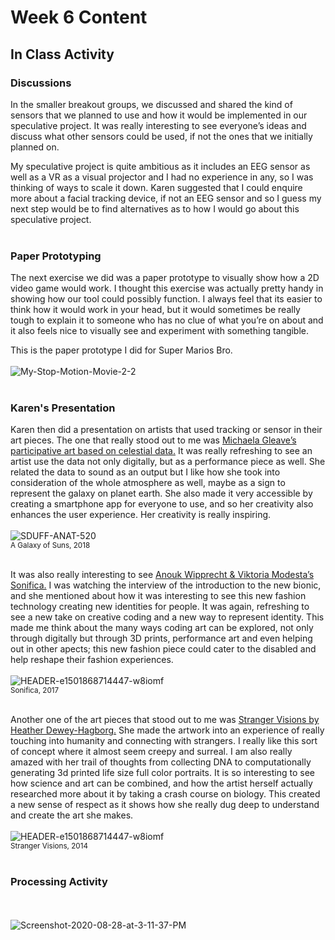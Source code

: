 # Week 6 Content
## In Class Activity

### Discussions

In the smaller breakout groups, we discussed and shared the kind of sensors that we planned to use and how it would be implemented in our speculative project. It was really interesting to see everyone’s ideas and discuss what other sensors could be used, if not the ones that we initially planned on. 

My speculative project is quite ambitious as it includes an EEG sensor as well as a VR as a visual projector and I had no experience in any, so I was thinking of ways to scale it down. Karen suggested that I could enquire more about a facial tracking device, if not an EEG sensor and so I guess my next step would be to find alternatives as to how I would go about this speculative project. 
<br /> <br /> 

### Paper Prototyping

The next exercise we did was a paper prototype to visually show how a 2D video game would work. I thought this exercise was actually pretty handy in showing how our tool could possibly function. I always feel that its easier to think how it would work in your head, but it would sometimes be really tough to explain it to someone who has no clue of what you’re on about and it also feels nice to visually see and experiment with something tangible. 

This is the paper prototype I did for Super Marios Bro.
<br /> <br /> 
<img src="https://i.ibb.co/BrKrCwZ/My-Stop-Motion-Movie-2-2.gif" alt="My-Stop-Motion-Movie-2-2" border="0">
<br /> <br /> 

### Karen's Presentation

Karen then did a presentation on artists that used tracking or sensor in their art pieces. The one that really stood out to me was [Michaela Gleave’s participative art based on celestial data.](https://michaelagleave.com/projects#/a-galaxy-of-suns-spectra/
) It was really refreshing to see an artist use the data not only digitally, but as a performance piece as well. She related the data to sound as an output but I like how she took into consideration of the whole atmosphere as well, maybe as a sign to represent the galaxy on planet earth. She also made it very accessible by creating a smartphone app for everyone to use, and so her creativity also enhances the user experience. Her creativity is really inspiring.
<br /> <br /> 
<img src="https://i.ibb.co/bL9CKPd/SDUFF-ANAT-520.jpg" alt="SDUFF-ANAT-520" border="0"> <br /> 
<sub>A Galaxy of Suns, 2018</sub>
<br /> <br /> 

It was also really interesting to see [Anouk Wipprecht & Viktoria Modesta’s Sonifica.](https://fashnerd.com/2017/08/anouk-wipprecht-sonifica-wearables-3d-printing/) I was watching the interview of the introduction to the new bionic, and she mentioned about how it was interesting to see this new fashion technology creating new identities for people. It was again, refreshing to see a new take on creative coding and a new way to represent identity. This made me think about the many ways coding art can be explored, not only through digitally but through 3D prints, performance art and even helping out in other apects; this new fashion piece could cater to the disabled and help reshape their fashion experiences.
<br /> <br /> 
<img src="https://i.ibb.co/wcyf7YB/HEADER-e1501868714447-w8iomf.jpg" alt="HEADER-e1501868714447-w8iomf" border="0"> <br /> 
<sub>Sonifica, 2017</sub>
<br /> <br /> 

Another one of the art pieces that stood out to me was [Stranger Visions by Heather Dewey-Hagborg.]( https://deweyhagborg.com/projects/stranger-visions) She made the artwork into an experience of really touching into humanity and connecting with strangers. I really like this sort of concept where it almost seem creepy and surreal. I am also really amazed with her trail of thoughts from collecting DNA to computationally generating 3d printed life size full color portraits. It is so interesting to see how science and art can be combined, and how the artist herself actually researched more about it by taking a crash course on biology. This created a new sense of respect as it shows how she really dug deep to understand and create the art she makes.
<br /> <br /> 
<img src="https://i.ibb.co/wcyf7YB/HEADER-e1501868714447-w8iomf.jpg" alt="HEADER-e1501868714447-w8iomf" border="0"> <br /> 
<sub>Stranger Visions, 2014</sub>
<br /> <br /> 

### Processing Activity
<br /> <br /> 
<img src="https://i.ibb.co/pf82VZd/Screenshot-2020-08-28-at-3-11-37-PM.png" alt="Screenshot-2020-08-28-at-3-11-37-PM" border="0">
<br /> <br /> 
